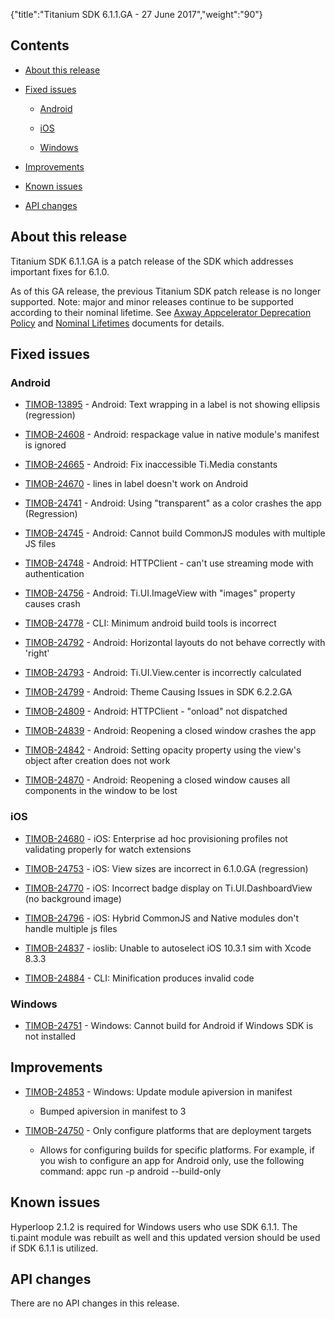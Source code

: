 {"title":"Titanium SDK 6.1.1.GA - 27 June 2017","weight":"90"}

## Contents

* [About this release](#Aboutthisrelease)

* [Fixed issues](#Fixedissues)

  * [Android](#Android)

  * [iOS](#iOS)

  * [Windows](#Windows)

* [Improvements](#Improvements)

* [Known issues](#Knownissues)

* [API changes](#APIchanges)


## About this release

Titanium SDK 6.1.1.GA is a patch release of the SDK which addresses important fixes for 6.1.0.

As of this GA release, the previous Titanium SDK patch release is no longer supported. Note: major and minor releases continue to be supported according to their nominal lifetime. See [Axway Appcelerator Deprecation Policy](/docs/appc/AMPLIFY_Appcelerator_Services_Overview/Axway_Appcelerator_Deprecation_Policy/) and [Nominal Lifetimes](/docs/appc/AMPLIFY_Appcelerator_Services_Overview/Axway_Appcelerator_Product_Lifecycle/#NominalLifetimes) documents for details.

## Fixed issues

### Android

* [TIMOB-13895](https://jira.appcelerator.org/browse/TIMOB-13895) - Android: Text wrapping in a label is not showing ellipsis (regression)

* [TIMOB-24608](https://jira.appcelerator.org/browse/TIMOB-24608) - Android: respackage value in native module's manifest is ignored

* [TIMOB-24665](https://jira.appcelerator.org/browse/TIMOB-24665) - Android: Fix inaccessible Ti.Media constants

* [TIMOB-24670](https://jira.appcelerator.org/browse/TIMOB-24670) - lines in label doesn't work on Android

* [TIMOB-24741](https://jira.appcelerator.org/browse/TIMOB-24741) - Android: Using "transparent" as a color crashes the app (Regression)

* [TIMOB-24745](https://jira.appcelerator.org/browse/TIMOB-24745) - Android: Cannot build CommonJS modules with multiple JS files

* [TIMOB-24748](https://jira.appcelerator.org/browse/TIMOB-24748) - Android: HTTPClient - can't use streaming mode with authentication

* [TIMOB-24756](https://jira.appcelerator.org/browse/TIMOB-24756) - Android: Ti.UI.ImageView with "images" property causes crash

* [TIMOB-24778](https://jira.appcelerator.org/browse/TIMOB-24778) - CLI: Minimum android build tools is incorrect

* [TIMOB-24792](https://jira.appcelerator.org/browse/TIMOB-24792) - Android: Horizontal layouts do not behave correctly with 'right'

* [TIMOB-24793](https://jira.appcelerator.org/browse/TIMOB-24793) - Android: Ti.UI.View.center is incorrectly calculated

* [TIMOB-24799](https://jira.appcelerator.org/browse/TIMOB-24799) - Android: Theme Causing Issues in SDK 6.2.2.GA

* [TIMOB-24809](https://jira.appcelerator.org/browse/TIMOB-24809) - Android: HTTPClient - "onload" not dispatched

* [TIMOB-24839](https://jira.appcelerator.org/browse/TIMOB-24839) - Android: Reopening a closed window crashes the app

* [TIMOB-24842](https://jira.appcelerator.org/browse/TIMOB-24842) - Android: Setting opacity property using the view's object after creation does not work

* [TIMOB-24870](https://jira.appcelerator.org/browse/TIMOB-24870) - Android: Reopening a closed window causes all components in the window to be lost


### iOS

* [TIMOB-24680](https://jira.appcelerator.org/browse/TIMOB-24680) - iOS: Enterprise ad hoc provisioning profiles not validating properly for watch extensions

* [TIMOB-24753](https://jira.appcelerator.org/browse/TIMOB-24753) - iOS: View sizes are incorrect in 6.1.0.GA (regression)

* [TIMOB-24770](https://jira.appcelerator.org/browse/TIMOB-24770) - iOS: Incorrect badge display on Ti.UI.DashboardView (no background image)

* [TIMOB-24796](https://jira.appcelerator.org/browse/TIMOB-24796) - iOS: Hybrid CommonJS and Native modules don't handle multiple js files

* [TIMOB-24837](https://jira.appcelerator.org/browse/TIMOB-24837) - ioslib: Unable to autoselect iOS 10.3.1 sim with Xcode 8.3.3

* [TIMOB-24884](https://jira.appcelerator.org/browse/TIMOB-24884) - CLI: Minification produces invalid code


### Windows

* [TIMOB-24751](https://jira.appcelerator.org/browse/TIMOB-24751) - Windows: Cannot build for Android if Windows SDK is not installed


## Improvements

* [TIMOB-24853](https://jira.appcelerator.org/browse/TIMOB-24853) - Windows: Update module apiversion in manifest

  * Bumped apiversion in manifest to 3

* [TIMOB-24750](https://jira.appcelerator.org/browse/TIMOB-24750) - Only configure platforms that are deployment targets

  * Allows for configuring builds for specific platforms. For example, if you wish to configure an app for Android only, use the following command: appc run -p android --build-only


## Known issues

Hyperloop 2.1.2 is required for Windows users who use SDK 6.1.1. The ti.paint module was rebuilt as well and this updated version should be used if SDK 6.1.1 is utilized.

## API changes

There are no API changes in this release.
